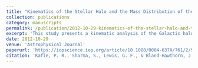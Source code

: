 ```yaml
---
title: "Kinematics of the Stellar Halo and the Mass Distribution of the Milky Way Using Blue Horizontal Branch Stars"
collection: publications
category: manuscripts
permalink: /publication/2012-10-29-kinematics-of-the-stellar-halo-and-the-mass-distribution-of-the-milky-way-using-blue-horizontal-branch-stars
excerpt: 'This study presents a kinematic analysis of the Galactic halo using 4664 blue horizontal branch stars from the SDSS/SEGUE survey, determining velocity dispersion profiles and the anisotropy profile up to a radius of approximately 60 kpc.'
date: 2012-10-29
venue: 'Astrophysical Journal'
paperurl: 'https://iopscience.iop.org/article/10.1088/0004-637X/761/2/98'
citation: 'Kafle, P. R., Sharma, S., Lewis, G. F., & Bland-Hawthorn, J. (2012). "Kinematics of the Stellar Halo and the Mass Distribution of the Milky Way Using Blue Horizontal Branch Stars." <i>Astrophysical Journal</i>, 761(2), 98. https://doi.org/10.1088/0004-637X/761/2/98'
---
```


